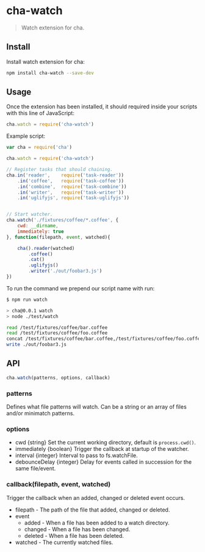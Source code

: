 cha-watch
=========
> Watch extension for cha.

## Install

Install watch extension for cha:
```sh
npm install cha-watch --save-dev
```

## Usage

Once the extension has been installed, it should required inside your scripts with this line of JavaScript:
```js
cha.watch = require('cha-watch')
```

Example script:

```js
var cha = require('cha')

cha.watch = require('cha-watch')

// Register tasks that should chaining.
cha.in('reader',    require('task-reader'))
    .in('coffee',   require('task-coffee'))
    .in('combine',  require('task-combine'))
    .in('writer',   require('task-writer'))
    .in('uglifyjs', require('task-uglifyjs'))


// Start watcher.
cha.watch('./fixtures/coffee/*.coffee', {
    cwd: __dirname,
    immediately: true
}, function(filepath, event, watched){

    cha().reader(watched)
        .coffee()
        .cat()
        .uglifyjs()
        .writer('./out/foobar3.js')
})

```

To run the command we prepend our script name with run:
```sh
$ npm run watch

> cha@0.0.1 watch
> node ./test/watch

read /test/fixtures/coffee/bar.coffee
read /test/fixtures/coffee/foo.coffee
concat /test/fixtures/coffee/bar.coffee,/test/fixtures/coffee/foo.coffee
write ./out/foobar3.js
```

## API
```js
cha.watch(patterns, options, callback)
```

### patterns
Defines what file patterns will watch. Can be a string or an array of files and/or minimatch patterns.

### options
* cwd {string} Set the current working directory, default is `process.cwd()`.
* immediately {boolean} Trigger the callback at startup of the watcher.
* interval {integer} Interval to pass to fs.watchFile.
* debounceDelay {integer} Delay for events called in succession for the same file/event.

### callback(filepath, event, watched)
Trigger the callback when an added, changed or deleted event occurs.

* filepath - The path of the file that added, changed or deleted.
* event
    * added - When a file has been added to a watch directory.
    * changed - When a file has been changed.
    * deleted - When a file has been deleted.
* watched - The currently watched files.
